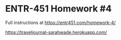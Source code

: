 # ENTR-451 Homework #4

Full instructions at https://entr451.com/homework-4/

https://traveljournal-sarahwade.herokuapp.com/


